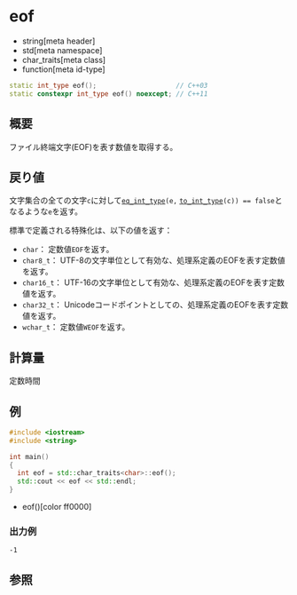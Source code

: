 # eof
* string[meta header]
* std[meta namespace]
* char_traits[meta class]
* function[meta id-type]

```cpp
static int_type eof();                    // C++03
static constexpr int_type eof() noexcept; // C++11
```

## 概要
ファイル終端文字(EOF)を表す数値を取得する。


## 戻り値
文字集合の全ての文字`c`に対して[`eq_int_type`](eq_int_type.md)`(e,` [`to_int_type`](to_int_type.md)`(c)) == false`となるような`e`を返す。

標準で定義される特殊化は、以下の値を返す：

- `char`： 定数値`EOF`を返す。
- `char8_t`： UTF-8の文字単位として有効な、処理系定義のEOFを表す定数値を返す。
- `char16_t`： UTF-16の文字単位として有効な、処理系定義のEOFを表す定数値を返す。
- `char32_t`： Unicodeコードポイントとしての、処理系定義のEOFを表す定数値を返す。
- `wchar_t`： 定数値`WEOF`を返す。


## 計算量
定数時間


## 例
```cpp example
#include <iostream>
#include <string>

int main()
{
  int eof = std::char_traits<char>::eof();
  std::cout << eof << std::endl;
}
```
* eof()[color ff0000]

### 出力例
```
-1
```

## 参照

